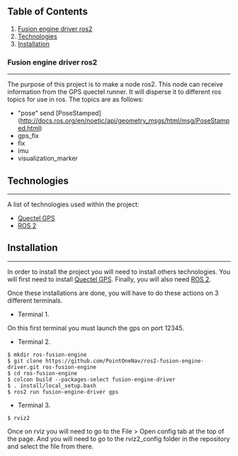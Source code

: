 ## Table of Contents
1. [Fusion engine driver ros2](#fusion-engine-driver-ros2)
2. [Technologies](#technologies)
3. [Installation](#installation)
<!-- 4. [FAQs](#faqs) -->
<!-- 4. [Collaboration](#collaboration) -->

### Fusion engine driver ros2
***
The purpose of this project is to make a node ros2.
This node can receive information from the GPS quectel runner.
It will disperse it to different ros topics for use in ros.
The topics are as follows:

* "pose" send [PoseStamped] (http://docs.ros.org/en/noetic/api/geometry_msgs/html/msg/PoseStamped.html)
* gps_fix
* fix
* imu
* visualization_marker

## Technologies
***
A list of technologies used within the project:
* [Quectel GPS](https://cdn.sanity.io/files/2p5fn5cz/production/5fd38edae48d577105acd1393bf918b81c9837e1.pdf)
* [ROS 2](https://docs.ros.org/en/humble/Installation.html)

## Installation
***
In order to install the project you will need to install others technologies.
You will first need to install [Quectel GPS](https://cdn.sanity.io/files/2p5fn5cz/production/5fd38edae48d577105acd1393bf918b81c9837e1.pdf).
Finally, you will also need [ROS 2](https://docs.ros.org/en/humble/Installation.html).

Once these installations are done, you will have to do these actions on 3 different terminals.

* Terminal 1.

On this first terminal you must launch the gps on port 12345.

* Terminal 2.

```
$ mkdir ros-fusion-engine
$ git clone https://github.com/PointOneNav/ros2-fusion-engine-driver.git ros-fusion-engine
$ cd ros-fusion-engine
$ colcon build --packages-select fusion-engine-driver                                                            
$ . install/local_setup.bash                                                                                   
$ ros2 run fusion-engine-driver gps
```

* Terminal 3.

```
$ rviz2
```

Once on rviz you will need to go to the File > Open config tab at the top of the page.
And you will need to go to the rviz2_config folder in the repository and select the file from there.


<!-- Side information: To use the application in a special environment use ```lorem ipsum``` to start -->
<!-- ## Collaboration
***
Give instructions on how to collaborate with your project.
> Maybe you want to write a quote in this part. 
> It should go over several rows?
> This is how you do it. -->
<!-- 
## FAQs
***
A list of frequently asked questions
1. **This is a question in bold**
Answer of the first question with _italic words_. 
2. __Second question in bold__ 
To answer this question we use an unordered list:
* First point
* Second Point
* Third point
3. **Third question in bold**
Answer of the third question with *italic words*.
4. **Fourth question in bold**
| Headline 1 in the tablehead | Headline 2 in the tablehead | Headline 3 in the tablehead |
|:--------------|:-------------:|--------------:|
| text-align left | text-align center | text-align right | -->